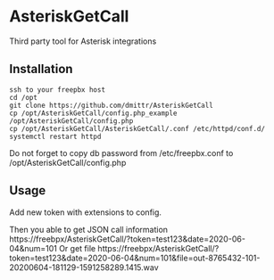 # AsteriskGetCall
Third party tool for Asterisk integrations

## Installation
````
ssh to your freepbx host
cd /opt
git clone https://github.com/dmittr/AsteriskGetCall
cp /opt/AsteriskGetCall/config.php_example /opt/AsteriskGetCall/config.php
cp /opt/AsteriskGetCall/AsteriskGetCall/.conf /etc/httpd/conf.d/
systemctl restart httpd
````

Do not forget to copy db password from /etc/freepbx.conf to /opt/AsteriskGetCall/config.php

## Usage
Add new token with extensions to config. 

Then you able to get JSON call information https://freebpx/AsteriskGetCall/?token=test123&date=2020-06-04&num=101
Or get file https://freebpx/AsteriskGetCall/?token=test123&date=2020-06-04&num=101&file=out-8765432-101-20200604-181129-1591258289.1415.wav
